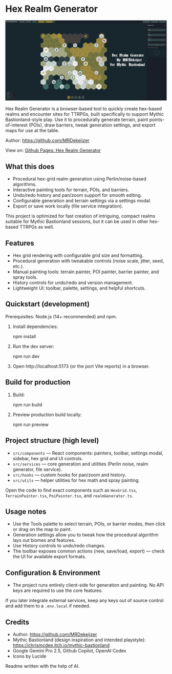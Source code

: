 # Hex Realm Generator

![Main Image Header](https://github.com/MRDekeijzer/hex-realm-generator/blob/main/public/MainScreenshot.png?raw=true)

Hex Realm Generator is a browser-based tool to quickly create hex-based realms and encounter sites for TTRPGs, built specifically to support Mythic Bastionland-style play. Use it to procedurally generate terrain, paint points-of-interest (POIs), draw barriers, tweak generation settings, and export maps for use at the table.

Author: https://github.com/MRDekeijzer

View on: [Github Pages: Hex Realm Generator](https://mrdekeijzer.github.io/hex-realm-generator/)

## What this does

- Procedural hex-grid realm generation using Perlin/noise-based algorithms.
- Interactive painting tools for terrain, POIs, and barriers.
- Undo/redo history and pan/zoom support for smooth editing.
- Configurable generation and terrain settings via a settings modal.
- Export or save work locally (file service integration).

This project is optimized for fast creation of intriguing, compact realms suitable for Mythic Bastionland sessions, but it can be used in other hex-based TTRPGs as well.

## Features

- Hex grid rendering with configurable grid size and formatting.
- Procedural generation with tweakable controls (noise scale, jitter, seed, etc.).
- Manual painting tools: terrain painter, POI painter, barrier painter, and spray tools.
- History controls for undo/redo and version management.
- Lightweight UI: toolbar, palette, settings, and helpful shortcuts.

## Quickstart (development)

Prerequisites: Node.js (14+ recommended) and npm.

1. Install dependencies:

   npm install

2. Run the dev server:

   npm run dev

3. Open http://localhost:5173 (or the port Vite reports) in a browser.

## Build for production

1. Build:

   npm run build

2. Preview production build locally:

   npm run preview

## Project structure (high level)

- `src/components` — React components: painters, toolbar, settings modal, sidebar, hex grid and UI controls.
- `src/services` — core generation and utilities (Perlin noise, realm generator, file service).
- `src/hooks` — custom hooks for pan/zoom and history.
- `src/utils` — helper utilities for hex math and spray painting.

Open the code to find exact components such as `HexGrid.tsx`, `TerrainPainter.tsx`, `PoiPainter.tsx`, and `realmGenerator.ts`.

## Usage notes

- Use the Tools palette to select terrain, POIs, or barrier modes, then click or drag on the map to paint.
- Generation settings allow you to tweak how the procedural algorithm lays out biomes and features.
- Use History controls to undo/redo changes.
- The toolbar exposes common actions (new, save/load, export) — check the UI for available export formats.

## Configuration & Environment

- The project runs entirely client-side for generation and painting. No API keys are required to use the core features.

If you later integrate external services, keep any keys out of source control and add them to a `.env.local` if needed.

## Credits

- Author: https://github.com/MRDekeijzer
- Mythic Bastionland (design inspiration and intended playstyle): https://chrismcdee.itch.io/mythic-bastionland
- Google Gemini Pro 2.5, Github Copilot, OpenAI Codex
- Icons by Lucide

Readme written with the help of AI.

